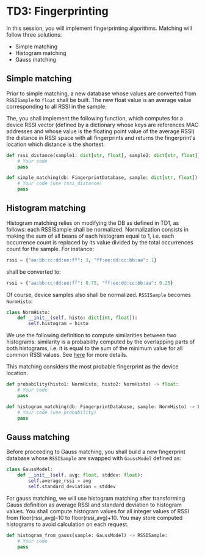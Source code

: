 # TD3: Fingerprinting

In this session, you will implement fingerprinting algorithms. Matching will follow three solutions:

- Simple matching
- Histogram matching
- Gauss matching

## Simple matching

Prior to simple matching, a new database whose values are converted from `RSSISample` to `float` shall be built. The new float value is an average value corresponding to all RSSI in the sample.

The, you shall implement the following function, which computes for a device RSSI vector (defined by a dictionary whose keys are references MAC addresses and whose value is the floating point value of the average RSSI) the distance in RSSI space with all fingerprints and returns the fingerprint's location which distance is the shortest.

```python
def rssi_distance(sample1: dict[str, float], sample2: dict[str, float]) -> float:
	# Your code
	pass

def simple_matching(db: FingerprintDatabase, sample: dict[str, float]) -> Location:
	# Your code (use rssi_distance)
	pass
```

## Histogram matching

Histogram matching relies on modifying the DB as defined in TD1, as follows: each RSSISample shall be normalized. Normalization consists in making the sum of all beans of each histogram equal to 1, i.e. each occurrence count is replaced by its value divided by the total occurrences count for the sample. For instance:

```python
rssi = {"aa:bb:cc:dd:ee:ff": 3, "ff:ee:dd:cc:bb:aa": 1}
```

shall be converted to:

```python
rssi = {"aa:bb:cc:dd:ee:ff": 0.75, "ff:ee:dd:cc:bb:aa": 0.25}
```

Of course, device samples also shall be normalized. `RSSISample` becomes `NormHisto`:

```python
class NormHisto:
	def __init__(self, histo: dict[int, float]):
		self.histogram = histo
```

We use the following definition to compute similarities between two histograms: similarity is a probability computed by the overlapping parts of both histograms, i.e. it is equal to the sum of the minimum value for all common RSSI values. See [here](https://www.youtube.com/watch?v=MW9qRgAtiX0) for more details.

This matching considers the most probable fingerprint as the device location.

```python
def probability(histo1: NormHisto, histo2: NormHisto) -> float:
	# Your code
	pass

def histogram_matching(db: FingerprintDatabase, sample: NormHisto) -> Location:
	# Your code (use probability)
	pass
```

## Gauss matching

Before proceeding to Gauss matching, you shall build a new fingerprint database whose `RSSISample` are swapped with `GaussModel` defined as:

```python
class GaussModel:
	def __init__(self, avg: float, stddev: float):
		self.average_rssi = avg
		self.standard_deviation = stddev
```

For gauss matching, we will use histogram matching after transforming Gauss definition as average RSSI and standard deviation to histogram values. You shall compute histogram values for all integer values of RSSI from floor(rssi_avg)-10 to floor(rssi_avg)+10. You may store computed histograms to avoid calculation on each request.

```python
def histogram_from_gauss(sample: GaussModel) -> RSSISample:
	# Your code
	pass
```

